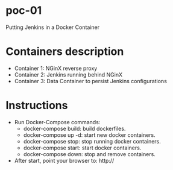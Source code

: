 # poc-01
Putting Jenkins in a Docker Container

# Containers description
- Container 1: NGinX reverse proxy
- Container 2: Jenkins running behind NGinX
- Container 3: Data Container to persist Jenkins configurations

# Instructions
- Run Docker-Compose commands:
  - docker-compose build: build dockerfiles.
  - docker-compose up -d: start new docker containers.
  - docker-compose stop: stop running docker containers.
  - docker-compose start: start docker containers.
  - docker-compose down: stop and remove containers.
- After start, point your browser to: http://<yourdockerhostip>  
